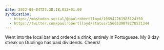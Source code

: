```yaml
---
date: 2022-09-04T22:28:18.013+01:00
syndication:
  - https://mastodon.social/@paulrobertlloyd/108942261983124350
  - https://twitter.com/paulrobertlloyd/status/1566539078270521344
---
```


Went into the local bar and ordered a drink, entirely in Portuguese. My 8 day streak on Duolingo has paid dividends. Cheers!
